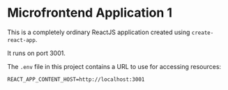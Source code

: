 # Microfrontend Application 1

This is a completely ordinary ReactJS application created using `create-react-app`.

It runs on port 3001.

The `.env` file in this project contains a URL to use for accessing resources:

```
REACT_APP_CONTENT_HOST=http://localhost:3001
```
